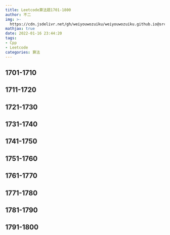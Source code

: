 ```yaml
---
title: Leetcode算法题1701-1800
author: 不二
img: >-
  https://cdn.jsdelivr.net/gh/weiyouwozuiku/weiyouwozuiku.github.io@src/source/_posts/PageImg/算法/Leetcode算法题1701-1800.jpeg
mathjax: true
date: 2022-01-16 23:44:20
tags: 
- Cpp
- Leetcode
categories: 算法
---
```


## 1701-1710
## 1711-1720
## 1721-1730
## 1731-1740
## 1741-1750
## 1751-1760
## 1761-1770
## 1771-1780
## 1781-1790
## 1791-1800
